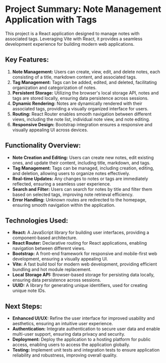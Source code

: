 # Project Summary: Note Management Application with Tags

This project is a React application designed to manage notes with associated tags. Leveraging Vite with React, it provides a seamless development experience for building modern web applications.

## Key Features:

1. **Note Management:** Users can create, view, edit, and delete notes, each consisting of a title, markdown content, and associated tags.
2. **Tag Management:** Tags can be added, edited, and deleted, facilitating organization and categorization of notes.
3. **Persistent Storage:** Utilizing the browser's local storage API, notes and tags are stored locally, ensuring data persistence across sessions.
4. **Dynamic Rendering:** Notes are dynamically rendered with their associated tags, providing a visually organized interface for users.
5. **Routing:** React Router enables smooth navigation between different views, including the note list, individual note view, and note editing.
6. **Responsive Design:** Bootstrap integration ensures a responsive and visually appealing UI across devices.

## Functionality Overview:

- **Note Creation and Editing:** Users can create new notes, edit existing ones, and update their content, including title, markdown, and tags.
- **Tag Management:** Tags can be managed, including creation, editing, and deletion, allowing users to organize notes effectively.
- **Real-time Updates:** Any changes to notes or tags are immediately reflected, ensuring a seamless user experience.
- **Search and Filter:** Users can search for notes by title and filter them based on selected tags, improving note retrieval efficiency.
- **Error Handling:** Unknown routes are redirected to the homepage, ensuring smooth navigation within the application.

## Technologies Used:

- **React:** A JavaScript library for building user interfaces, providing a component-based architecture.
- **React Router:** Declarative routing for React applications, enabling navigation between different views.
- **Bootstrap:** A front-end framework for responsive and mobile-first web development, ensuring a visually appealing UI.
- **Vite:** A fast build tool for modern web development, providing efficient bundling and hot module replacement.
- **Local Storage API:** Browser-based storage for persisting data locally, ensuring data persistence across sessions.
- **UUID:** A library for generating unique identifiers, used for creating unique note IDs.

## Next Steps:

- **Enhanced UI/UX:** Refine the user interface for improved usability and aesthetics, ensuring an intuitive user experience.
- **Authentication:** Integrate authentication to secure user data and enable multi-user support, ensuring data privacy and security.
- **Deployment:** Deploy the application to a hosting platform for public access, enabling users to access the application globally.
- **Testing:** Implement unit tests and integration tests to ensure application reliability and robustness, improving overall quality.
